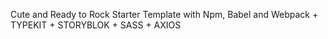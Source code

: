 Cute and Ready to Rock Starter Template with Npm, Babel and Webpack + TYPEKIT + STORYBLOK + SASS + AXIOS